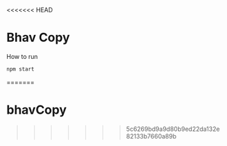 <<<<<<< HEAD
# Bhav Copy

How to run
```sh
npm start
```
=======
# bhavCopy
>>>>>>> 5c6269bd9a9d80b9ed22da132e82133b7660a89b
